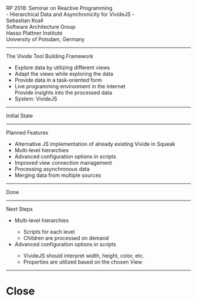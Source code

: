 <!-- markdown-config presentation=true -->

<script>
import { openBrowser, openComponent } from "doc/PX2018/project_2/utils.js"

let presentationSize = "standard-vga";
</script>
<link rel="stylesheet" type="text/css" href="doc/PX2018/project_2/utils.css">
<link rel="stylesheet" type="text/css" href="doc/PX2018/project_2/presentation.css">

<link rel="stylesheet" type="text/css" href="doc/PX2018/style.css" />
<link rel="stylesheet" type="text/css" href="src/client/lively.css" />
<link rel="stylesheet" type="text/css" href="templates/livelystyle.css" />

<style>
  .lively-slide {
    border: 1px solid rgb(220,220,220)
    page-break-before: always;
  }
  
  p {
    font-size: 18pt
  }
  @media print {
    .lively-slide {
      page-break-before: always;
      border: 0px solid white;
/*       border: 2px solid blue; */
    }      
  }
  
</style>

<script>
let presentation = lively.query(this, "lively-presentation");
let presentButton = document.createElement('button');
presentButton.innerHTML = 'present';
presentButton.addEventListener("click", () => {
  let slides = presentation.querySelectorAll('.lively-slide');
  
  slides.forEach(slide => {
    slide.className += ' fullscreen-' + presentationSize;
  })
  presentButton.style.display = 'none';
  prevButton.style.display = 'none';
  nextButton.style.display = 'none';
})

if (presentation && presentation.slides) {
  presentation.slides().forEach(ea => {
    var img = document.createElement("img")
    img.classList.add("logo")
    img.src="https://lively-kernel.org/lively4/lively4-jens/doc/PX2018/media/hpi_logo.png" 
    img.setAttribute("width", "50px")
    ea.appendChild(img)

    var div = document.createElement("div")
    div.classList.add("page-number")
    ea.appendChild(div)
  });
}

presentButton
</script>

<div class="title-frontpage">
  RP 2018: Seminar on Reactive Programming<br />- Hierarchical Data and Asynchronicity for VivideJS -
</div>

<div class="authors">
  Sebastian Koall
</div>

<div class="credentials">
  Software Architecture Group <br>Hasso Plattner Institute<br> University of Potsdam, Germany
</div>

<script>
  var button = document.createElement("button")
  button.textContent = "print"
  button.onclick = async () => {
   var presentation = lively.query(this, "lively-presentation")
   presentation.print()
  }
  button.style = "position: absolute; bottom: 10px; left: 10px"
  button
</script>


--- 
<div class="title-1">The Vivide Tool Building Framework</div>

<ul class="notes notes-big">
<li>Explore data by utilizing different views</li>
<li>Adapt the views while exploring the data</li>
<li>Provide data in a task-oriented form</li>
<li>Live programming environment in the internet<br><i class="fa fa-arrow-right"></i> Provide insights into the processed data</li>
<li>System: VivideJS</li>
</ul>


---
<div class="title-1">Initial State</div>

<script>
import boundEval from "src/client/bound-eval.js";
import { createScriptEditorFor, newScriptFromTemplate } from 'src/client/vivide/vivide.js';

(async () => {
  let vivideView = await (<vivide-view-demo></vivide-view-demo>);
  let vivideScriptEditor = await (<vivide-script-editor></vivide-script-editor>);
  let containerClass = "vivide-view-container " + presentationSize;
  let exampleData = [
    {name: "object", subclasses:[{name: "morph"},]},
    {name: "list", subclasses:[{name: "linkedlist"}, {name: "arraylist"}]},
    {name: "usercontrol", subclasses:[{name: "textbox"}, {name: "button"}, {name: "label"}]},
  ];
  vivideView.newDataFromUpstream(exampleData);
  newScriptFromTemplate().then(scripts => vivideView.setScripts(scripts)).then(() => {
    vivideScriptEditor.setView(vivideView);
    let scripts = vivideView.getScripts();
    vivideScriptEditor.setScripts(scripts);
  });
  
  return <div><link rel="stylesheet" type="text/css" href="doc/PX2018/project_2/presentation.css" /><div class={containerClass}><div class="vivide-view">{vivideView}</div><div class="vivide-script-editor">{vivideScriptEditor}</div></div></div>;
})()
</script>

---
<div class="title-1">Planned Features</div>

<ul class="notes notes-big">
<li>Alternative JS implementation of already existing Vivide in Squeak</li>
<li>Multi-level hierarchies</li>
<li>Advanced configuration options in scripts</li>
<li>Improved view connection management</li>
<li>Processing asynchronous data</li>
<li>Merging data from multiple sources</li>
</ul>

---
<div class="title-1">Done</div>

<script>
import boundEval from "src/client/bound-eval.js";
import { createScriptEditorFor, newScriptFromTemplate } from 'src/client/vivide/vivide.js';

(async () => {
  let vivideView = await (<vivide-view></vivide-view>);
  let vivideScriptEditor = await (<vivide-script-editor></vivide-script-editor>);
  let containerClass = "vivide-view-container " + presentationSize;
  let exampleData = [
    {name: "object", subclasses:[{name: "morph"},]},
    {name: "list", subclasses:[{name: "linkedlist"}, {name: "arraylist"}]},
    {name: "usercontrol", subclasses:[{name: "textbox"}, {name: "button"}, {name: "label"}]},
  ];
  vivideView.newDataFromUpstream(exampleData);
  newScriptFromTemplate().then(scripts => vivideView.setScripts(scripts)).then(() => {
    vivideScriptEditor.setView(vivideView);
    let scripts = vivideView.getScripts();
    vivideScriptEditor.setScripts(scripts);
  });
  
  return <div><link rel="stylesheet" type="text/css" href="doc/PX2018/project_2/presentation.css" /><div class={containerClass}><div class="vivide-view">{vivideView}</div><div class="vivide-script-editor">{vivideScriptEditor}</div></div></div>;
})()
</script>

---
<div class="title-1">Next Steps</div>

<ul class="notes notes-big">
<li>Multi-level hierarchies</li>
  <ul>
  <li>Scripts for each level</li>
  <li>Children are processed on demand</li>
  </ul>
<li>Advanced configuration options in scripts</li>
  <ul>
  <li>VivideJS should interpret width, height, color, etc.</li>
  <li>Properties are utilized based on the chosen View</li>
  </ul>
</ul>

---

# Close

<script>
let closeButton = document.createElement('button')
closeButton.innerHTML = 'close';
closeButton.addEventListener("click", () => {
  let slides = presentation.querySelectorAll('.lively-slide');
  
  slides.forEach(slide => {
    slide.className = slide.className.replace('fullscreen-' + presentationSize, '');
  })
  
  presentButton.style.display = 'inline';
})
closeButton
</script>